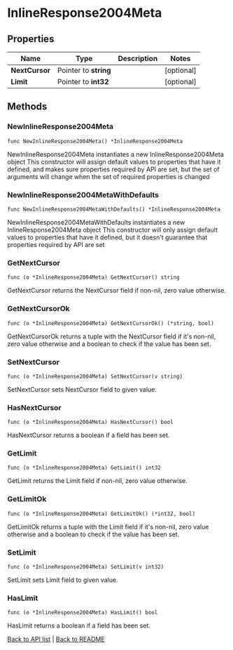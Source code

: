 # InlineResponse2004Meta

## Properties

Name | Type | Description | Notes
------------ | ------------- | ------------- | -------------
**NextCursor** | Pointer to **string** |  | [optional] 
**Limit** | Pointer to **int32** |  | [optional] 

## Methods

### NewInlineResponse2004Meta

`func NewInlineResponse2004Meta() *InlineResponse2004Meta`

NewInlineResponse2004Meta instantiates a new InlineResponse2004Meta object
This constructor will assign default values to properties that have it defined,
and makes sure properties required by API are set, but the set of arguments
will change when the set of required properties is changed

### NewInlineResponse2004MetaWithDefaults

`func NewInlineResponse2004MetaWithDefaults() *InlineResponse2004Meta`

NewInlineResponse2004MetaWithDefaults instantiates a new InlineResponse2004Meta object
This constructor will only assign default values to properties that have it defined,
but it doesn't guarantee that properties required by API are set

### GetNextCursor

`func (o *InlineResponse2004Meta) GetNextCursor() string`

GetNextCursor returns the NextCursor field if non-nil, zero value otherwise.

### GetNextCursorOk

`func (o *InlineResponse2004Meta) GetNextCursorOk() (*string, bool)`

GetNextCursorOk returns a tuple with the NextCursor field if it's non-nil, zero value otherwise
and a boolean to check if the value has been set.

### SetNextCursor

`func (o *InlineResponse2004Meta) SetNextCursor(v string)`

SetNextCursor sets NextCursor field to given value.

### HasNextCursor

`func (o *InlineResponse2004Meta) HasNextCursor() bool`

HasNextCursor returns a boolean if a field has been set.

### GetLimit

`func (o *InlineResponse2004Meta) GetLimit() int32`

GetLimit returns the Limit field if non-nil, zero value otherwise.

### GetLimitOk

`func (o *InlineResponse2004Meta) GetLimitOk() (*int32, bool)`

GetLimitOk returns a tuple with the Limit field if it's non-nil, zero value otherwise
and a boolean to check if the value has been set.

### SetLimit

`func (o *InlineResponse2004Meta) SetLimit(v int32)`

SetLimit sets Limit field to given value.

### HasLimit

`func (o *InlineResponse2004Meta) HasLimit() bool`

HasLimit returns a boolean if a field has been set.


[Back to API list](../README.md#documentation-for-api-endpoints) | [Back to README](../README.md)
